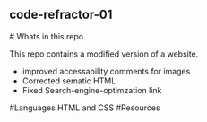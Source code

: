 <h2>code-refractor-01</h2>
# Whats in this repo

This repo contains a modified version of a website.
<ul>
<li>improved accessability comments for images</li>
<li>Corrected sematic HTML</li>
<li>Fixed Search-engine-optimzation link</li>
</ul>
#Languages
HTML and CSS 
#Resources


